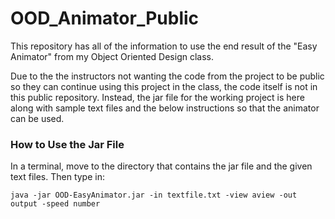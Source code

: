 # OOD_Animator_Public

This repository has all of the information to use the end result of the "Easy Animator" from my Object Oriented Design class.

Due to the the instructors not wanting the code from the project to be public so they can continue using this project in the class, the code itself is not in this public repository. Instead, the jar file for the working project is here along with sample text files and the below instructions so that the animator can be used. 

### How to Use the Jar File 

In a terminal, move to the directory that contains the jar file and the given text files. Then type in:

```
java -jar OOD-EasyAnimator.jar -in textfile.txt -view aview -out output -speed number
``` 

